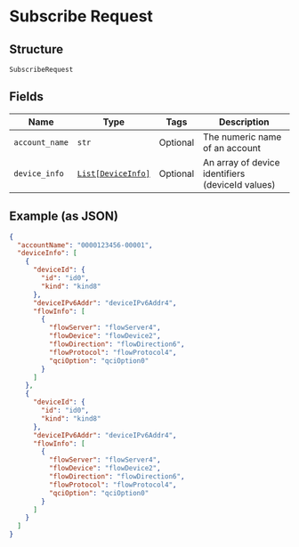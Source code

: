 
# Subscribe Request

## Structure

`SubscribeRequest`

## Fields

| Name | Type | Tags | Description |
|  --- | --- | --- | --- |
| `account_name` | `str` | Optional | The numeric name of an account |
| `device_info` | [`List[DeviceInfo]`](../../doc/models/device-info.md) | Optional | An array of device identifiers (deviceId values) |

## Example (as JSON)

```json
{
  "accountName": "0000123456-00001",
  "deviceInfo": [
    {
      "deviceId": {
        "id": "id0",
        "kind": "kind8"
      },
      "deviceIPv6Addr": "deviceIPv6Addr4",
      "flowInfo": [
        {
          "flowServer": "flowServer4",
          "flowDevice": "flowDevice2",
          "flowDirection": "flowDirection6",
          "flowProtocol": "flowProtocol4",
          "qciOption": "qciOption0"
        }
      ]
    },
    {
      "deviceId": {
        "id": "id0",
        "kind": "kind8"
      },
      "deviceIPv6Addr": "deviceIPv6Addr4",
      "flowInfo": [
        {
          "flowServer": "flowServer4",
          "flowDevice": "flowDevice2",
          "flowDirection": "flowDirection6",
          "flowProtocol": "flowProtocol4",
          "qciOption": "qciOption0"
        }
      ]
    }
  ]
}
```

